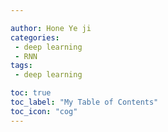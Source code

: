 ```yaml
---

author: Hone Ye ji
categories: 
 - deep learning
 - RNN
tags: 
 - deep learning

toc: true
toc_label: "My Table of Contents"
toc_icon: "cog"
---
```



<!--stackedit_data:
eyJoaXN0b3J5IjpbMTIzNDUyMjM5XX0=
-->